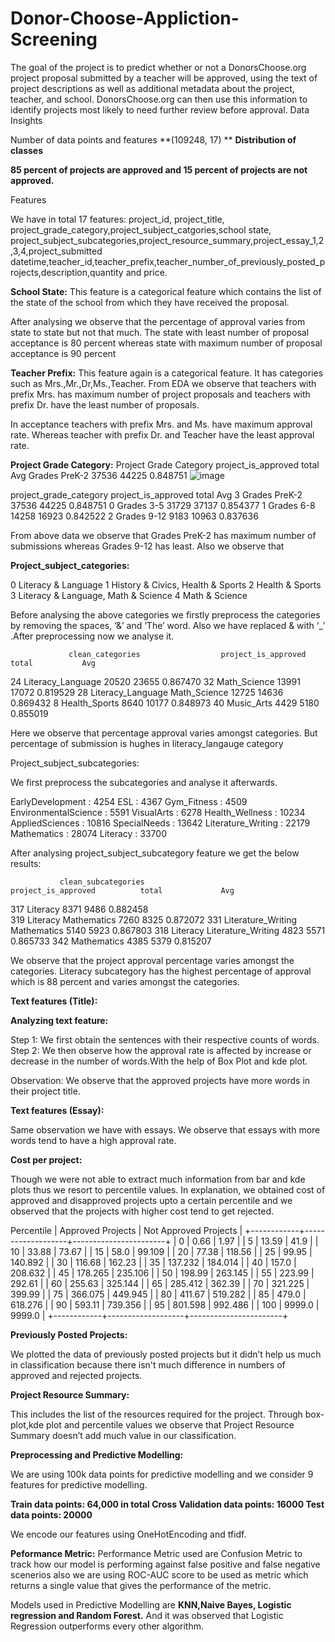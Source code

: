 # Donor-Choose-Appliction-Screening
The goal of the project is to predict whether or not a DonorsChoose.org project proposal submitted by a teacher will be approved, using the text of project descriptions as well as additional metadata about the project, teacher, and school. DonorsChoose.org can then use this information to identify projects most likely to need further review before approval.
Data Insights

Number of data points and features **(109248, 17)
**
**Distribution of classes**

**85 percent of projects are approved and 15 percent of projects are not approved.**

Features

We have in total 17 features: project_id, project_title, project_grade_category,project_subject_catgories,school state, project_subject_subcategories,project_resource_summary,project_essay_1,2,3,4,project_submitted datetime,teacher_id,teacher_prefix,teacher_number_of_previously_posted_projects,description,quantity and price.

**School State:** This feature is a categorical feature which contains the list of the state of the school from which they have received the proposal.

After analysing we observe that the percentage of approval varies from state to state but not that much. The state with least number of proposal acceptance is 80 percent whereas state with maximum number of proposal acceptance is 90 percent

**Teacher Prefix:** This feature again is a categorical feature. It has categories such as Mrs.,Mr.,Dr,Ms.,Teacher.
From EDA we observe that teachers with prefix Mrs. has maximum number of project proposals and teachers with prefix Dr. have the least number of proposals.

In acceptance teachers with prefix Mrs. and Ms. have maximum approval rate. Whereas teacher with prefix Dr. and Teacher have the least approval rate.

**Project Grade Category:** 
Project Grade Category	 project_is_approved	total	Avg
Grades PreK-2	37536	44225	0.848751
![image](https://user-images.githubusercontent.com/61081294/124124659-58851b80-da96-11eb-88a1-de9004b89791.png)


project_grade_category              project_is_approved                    total                      Avg
3          Grades PreK-2                37536                              44225                   0.848751
0             Grades 3-5                31729                              37137                   0.854377
1             Grades 6-8                14258                              16923                   0.842522
2            Grades 9-12                9183                               10963                    0.837636

From above data we observe that Grades PreK-2 has maximum number of submissions whereas Grades 9-12 has least. Also we observe that 

**Project_subject_categories:**

0                    Literacy & Language
1      History & Civics, Health & Sports
2                        Health & Sports
3    Literacy & Language, Math & Science
4                         Math & Science


Before analysing the above categories we firstly preprocess the categories by removing the spaces, ‘&’ and ‘The’ word. Also we have replaced & with ‘_’ .After preprocessing now we analyse it.

                 clean_categories                  project_is_approved                     total           Avg
24               Literacy_Language                      20520                              23655         0.867470
32                    Math_Science                      13991                              17072         0.819529
28  Literacy_Language Math_Science                      12725                              14636         0.869432
8                    Health_Sports                       8640                              10177         0.848973
40                      Music_Arts                       4429                               5180         0.855019

Here we observe that percentage approval varies amongst categories. But percentage of submission is hughes in literacy_langauge category

Project_subject_subcategories:

We first preprocess the subcategories and analyse it afterwards.

EarlyDevelopment      :      4254
ESL                   :      4367
Gym_Fitness           :      4509
EnvironmentalScience  :      5591
VisualArts            :      6278
Health_Wellness       :      10234
AppliedSciences       :      10816
SpecialNeeds          :      13642
Literature_Writing    :      22179
Mathematics           :      28074
Literacy              :      33700

After analysing project_subject_subcategory feature we get the below results:

               clean_subcategories                       project_is_approved          total             Avg
317              Literacy                                       8371                   9486             0.882458                                     
319             Literacy Mathematics                            7260                   8325             0.872072
331             Literature_Writing Mathematics                  5140                   5923             0.867803
318             Literacy Literature_Writing                     4823                   5571             0.865733
342             Mathematics                                     4385                   5379             0.815207

We observe that the project approval percentage varies amongst the categories. Literacy subcategory has the highest percentage of approval which is 88 percent and varies amongst the categories.

**Text features (Title):**

**Analyzing text feature:**

Step 1: We first obtain the sentences with their respective counts of words.
Step 2: We then observe how the approval rate is affected by increase or decrease in the number of words.With the help of Box Plot and kde plot.

Observation: We observe that the approved projects have more words in their project title.

**Text features (Essay):**

Same observation we have with essays. We observe that essays with more words tend to have a high approval rate.

**Cost per project:**

Though we were not able to extract much information from bar and kde plots thus we resort to percentile values. In explanation, we obtained cost of approved and disapproved projects upto a certain percentile and we observed that the projects with higher cost tend to get rejected.

Percentile | Approved Projects | Not Approved Projects |
+------------+-------------------+-----------------------+
|     0      |        0.66       |          1.97         |
|     5      |       13.59       |          41.9         |
|     10     |       33.88       |         73.67         |
|     15     |        58.0       |         99.109        |
|     20     |       77.38       |         118.56        |
|     25     |       99.95       |        140.892        |
|     30     |       116.68      |         162.23        |
|     35     |      137.232      |        184.014        |
|     40     |       157.0       |        208.632        |
|     45     |      178.265      |        235.106        |
|     50     |       198.99      |        263.145        |
|     55     |       223.99      |         292.61        |
|     60     |       255.63      |        325.144        |
|     65     |      285.412      |         362.39        |
|     70     |      321.225      |         399.99        |
|     75     |      366.075      |        449.945        |
|     80     |       411.67      |        519.282        |
|     85     |       479.0       |        618.276        |
|     90     |       593.11      |        739.356        |
|     95     |      801.598      |        992.486        |
|    100     |       9999.0      |         9999.0        |
+------------+-------------------+-----------------------+



**Previously Posted Projects:**

We plotted the data of previously posted projects but it didn’t help us much in classification because there isn't much difference in numbers of approved and rejected projects.

**Project Resource Summary:**

This includes the list of the resources required for the project. Through box-plot,kde plot and percentile values we observe that Project Resource Summary doesn’t add much value in our classification.

**Preprocessing and Predictive Modelling:**

We are using 100k data points for predictive modelling and we consider 9 features for predictive modelling. 

**Train data points: 64,000 in total
Cross Validation data points: 16000
Test data points: 20000**


We encode our features using OneHotEncoding and tfidf.

**Peformance Metric:** Performance Metric used are Confusion Metric to track how our model is performing against false positive and false negative scenerios also we are using ROC-AUC score to be used as metric which returns a single value that gives the performance of the metric.

Models used in Predictive Modelling are **KNN,Naive Bayes, Logistic regression and Random Forest.**
And it was observed that Logistic Regression outperforms every other algorithm.
